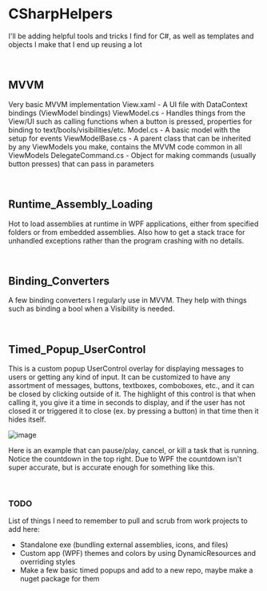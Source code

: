 # CSharpHelpers
I'll be adding helpful tools and tricks I find for C#, as well as templates and objects I make that I end up reusing a lot


<p>&nbsp;</p>


## MVVM

Very basic MVVM implementation
View.xaml - A UI file with DataContext bindings (ViewModel bindings)
ViewModel.cs - Handles things from the View/UI such as calling functions when a button is pressed, properties for binding to text/bools/visibilities/etc.
Model.cs - A basic model with the setup for events
ViewModelBase.cs - A parent class that can be inherited by any ViewModels you make, contains the MVVM code common in all ViewModels
DelegateCommand.cs - Object for making commands (usually button presses) that can pass in parameters


<p>&nbsp;</p>


## Runtime_Assembly_Loading

Hot to load assemblies at runtime in WPF applications, either from specified folders or from embedded assemblies.  Also how to get a stack trace for unhandled exceptions rather than the program crashing with no details.


<p>&nbsp;</p>


## Binding_Converters

A few binding converters I regularly use in MVVM.  They help with things such as binding a bool when a Visibility is needed.


<p>&nbsp;</p>


## Timed_Popup_UserControl

This is a custom popup UserControl overlay for displaying messages to users or getting any kind of input.  It can be customized to have any assortment of messages, buttons, textboxes, comboboxes, etc., and it can be closed by clicking outside of it.  The highlight of this control is that when calling it, you give it a time in seconds to display, and if the user has not closed it or triggered it to close (ex. by pressing a button) in that time then it hides itself.

![image](https://user-images.githubusercontent.com/44383003/111663343-f1d14000-87cd-11eb-935e-f070b5207701.png)

Here is an example that can pause/play, cancel, or kill a task that is running.  Notice the countdown in the top right.  Due to WPF the countdown isn't super accurate, but is accurate enough for something like this.


<p>&nbsp;</p>


### TODO

List of things I need to remember to pull and scrub from work projects to add here:
 - Standalone exe (bundling external assemblies, icons, and files)
 - Custom app (WPF) themes and colors by using DynamicResources and overriding styles
 - Make a few basic timed popups and add to a new repo, maybe make a nuget package for them

